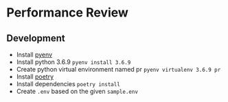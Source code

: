 # Performance Review

## Development

- Install [pyenv](https://github.com/pyenv/pyenv#the-automatic-installer)
- Install python 3.6.9 `pyenv install 3.6.9`
- Create python virtual environment named pr `pyenv virtualenv 3.6.9 pr`
- Install [poetry](https://github.com/sdispater/poetry#installation)
- Install dependencies `poetry install`
- Create `.env` based on the given `sample.env`
